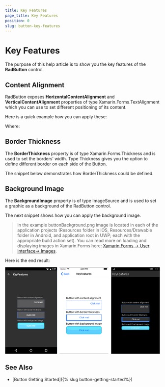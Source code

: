 ```yaml
---
title: Key Features
page_title: Key Features
position: 0
slug: button-key-features
---
```


# Key Features

The purpose of this help article is to show you the key features of the **RadButton** control. 

## Content Alignment

RadButton exposes **HorizontalContentAlignment** and **VerticalContentAlignment** properties of type Xamarin.Forms.TextAlignment which you can use to set different positioning of its content. 

Here is a quick example how you can apply these:

<snippet id='button-features-contentalignment'/>

Where:

<snippet id='xmlns-telerikinput'/>

## Border Thickness

The **BorderThickness** property is of type Xamarin.Forms.Thickness and is used to set the borders’ width.  Type Thickness gives you the option to define different border on each side of the Button.

The snippet below demonstrates how BorderThickness could be defined.

<snippet id='button-features-borderthickness'/>

## Background Image

The **BackgroundImage** property is of type ImageSource and is used to set a graphic as a background of the RadButton control.   

The next snippet shows how you can apply the background image.

<snippet id='button-features-backgroundimage'/>

>In the example buttonBackground.png image is located in each of the application projects (Resources folder in iOS, Resources/Drawable folder in Android, and application root in UWP; each with the appropriate build action set). You can read more on loading and displaying images in Xamarin.Forms here:  [Xamarin.Forms -> User Interface-> Images](https://developer.xamarin.com/guides/xamarin-forms/user-interface/images/#Local_Images).

Here is the end result:

![Button Key Features Example](../images/button-key-features.png)

## See Also

- [Button Getting Started]({% slug button-getting-started%})
